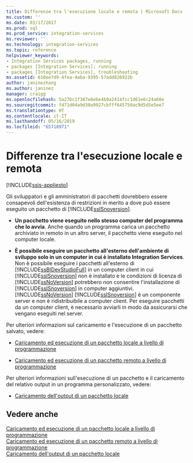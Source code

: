 ```yaml
---
title: Differenze tra l'esecuzione locale e remota | Microsoft Docs
ms.custom: ''
ms.date: 03/17/2017
ms.prod: sql
ms.prod_service: integration-services
ms.reviewer: ''
ms.technology: integration-services
ms.topic: reference
helpviewer_keywords:
- Integration Services packages, running
- packages [Integration Services], running
- packages [Integration Services], troubleshooting
ms.assetid: 610ee7d9-4fea-4aba-9395-57add826923b
author: janinezhang
ms.author: janinez
manager: craigg
ms.openlocfilehash: 5a276c1f387e8ebe4b9a2414fcc1d61e6c24a60e
ms.sourcegitcommit: fd71d04a9d30a9927cbfff645750ac9d5d5e5ee7
ms.translationtype: HT
ms.contentlocale: it-IT
ms.lasthandoff: 05/16/2019
ms.locfileid: "65718971"
---
```

# <a name="understanding-the-differences-between-local-and-remote-execution"></a>Differenze tra l'esecuzione locale e remota

[!INCLUDE[ssis-appliesto](../../includes/ssis-appliesto-ssvrpluslinux-asdb-asdw-xxx.md)]


  Gli sviluppatori e gli amministratori di pacchetti dovrebbero essere consapevoli dell'esistenza di restrizioni in merito a dove può essere eseguito un pacchetto di [!INCLUDE[ssISnoversion](../../includes/ssisnoversion-md.md)].  
  
-   **Un pacchetto viene eseguito nello stesso computer del programma che lo avvia**. Anche quando un programma carica un pacchetto archiviato in remoto in un altro server, il pacchetto viene eseguito nel computer locale.  
  
-   **È possibile eseguire un pacchetto all'esterno dell'ambiente di sviluppo solo in un computer in cui è installato Integration Services**. Non è possibile eseguire i pacchetti all'esterno di [!INCLUDE[ssBIDevStudioFull](../../includes/ssbidevstudiofull-md.md)] in un computer client in cui [!INCLUDE[ssISnoversion](../../includes/ssisnoversion-md.md)] non è installato e le condizioni di licenza di [!INCLUDE[ssNoVersion](../../includes/ssnoversion-md.md)] potrebbero non consentire l'installazione di [!INCLUDE[ssISnoversion](../../includes/ssisnoversion-md.md)] in computer aggiuntivi. [!INCLUDE[ssNoVersion](../../includes/ssnoversion-md.md)] [!INCLUDE[ssISnoversion](../../includes/ssisnoversion-md.md)] è un componente server e non è ridistribuibile a computer client. Per eseguire pacchetti da un computer client, è necessario avviarli in modo da assicurarsi che vengano eseguiti nel server.  
  
 Per ulteriori informazioni sul caricamento e l'esecuzione di un pacchetto salvato, vedere:  
  
-   [Caricamento ed esecuzione di un pacchetto locale a livello di programmazione](../../integration-services/run-manage-packages-programmatically/loading-and-running-a-local-package-programmatically.md)  
  
-   [Caricamento ed esecuzione di un pacchetto remoto a livello di programmazione](../../integration-services/run-manage-packages-programmatically/loading-and-running-a-remote-package-programmatically.md)  
  
 Per ulteriori informazioni sull'esecuzione di un pacchetto e il caricamento del relativo output in un programma personalizzato, vedere:  
  
-   [Caricamento dell'output di un pacchetto locale](../../integration-services/run-manage-packages-programmatically/loading-the-output-of-a-local-package.md)  
  
## <a name="see-also"></a>Vedere anche  
 [Caricamento ed esecuzione di un pacchetto locale a livello di programmazione](../../integration-services/run-manage-packages-programmatically/loading-and-running-a-local-package-programmatically.md)   
 [Caricamento ed esecuzione di un pacchetto remoto a livello di programmazione](../../integration-services/run-manage-packages-programmatically/loading-and-running-a-remote-package-programmatically.md)   
 [Caricamento dell'output di un pacchetto locale](../../integration-services/run-manage-packages-programmatically/loading-the-output-of-a-local-package.md)  
  
  
